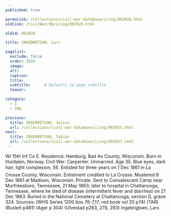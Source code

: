 ```yaml
---
published: true

permalink: /collections/civil-war-database/i/ing/003926.html
oldlink: /CivilWar/db/i/ing/003926.html

oldid: 003926

title: INGEBRETSON, Lars

pagelist:
  exclude: false
  order: 3926
  image: 
  alt:
  caption:
  title:
  subtitle:      # Defaults to page subtitle
  teaser:

category: 
  - I 
  - ING

previous:
  title: INGEBRETSON, Julius
  url: /collections/civil-war-database/i/ing/003925.html  
next:
  title: INGEBRETSON, Tobias
  url: /collections/civil-war-database/i/ing/003927.html   
---
```

WI 15th Inf Co E. Residence: Hamburg, Bad Ax County, Wisconsin. Born in Hurdalen, Norway. Civil War: Carpenter. Unmarried. Age 35. Blue eyes, dark hair, light complexion, 5&#146;6&#148;. Enlisted for three years on 1 Dec 1861 in La Crosse County, Wisconsin. Enlistment credited to La Crosse. Mustered 8 Dec 1861 at Madison, Wisconsin. Private. Sent to Convalescent Camp near Murfreesboro, Tennessee, 21 May 1863; later to hospital in Chattanooga, Tennessee, where he died of disease (intermittent fever and diarrhea) on 21 Dec 1863. Buried in the National Cemetery at Chattanooga; section D, grave 324. Sources: (WHS Series 1200 box 76-7,17; red book vol 20 p74) (TAR) (Buslett p481) (Ager p 304) (Ulvestad p263, 278, 293) &#147;Ingebrigtsen, Lars&#148;
